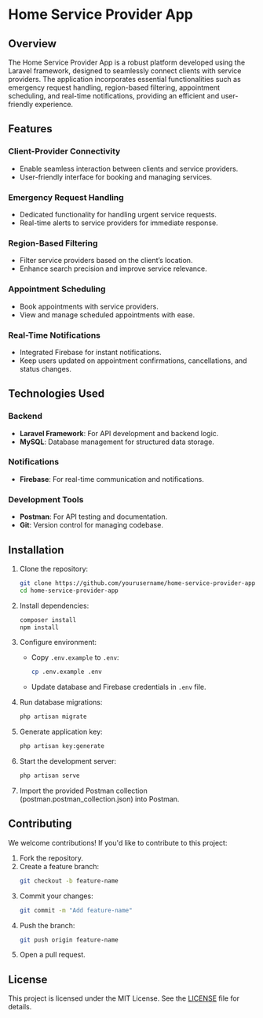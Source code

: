 # Home Service Provider App

## Overview
The Home Service Provider App is a robust platform developed using the Laravel framework, designed to seamlessly connect clients with service providers. The application incorporates essential functionalities such as emergency request handling, region-based filtering, appointment scheduling, and real-time notifications, providing an efficient and user-friendly experience.

## Features

### Client-Provider Connectivity
- Enable seamless interaction between clients and service providers.
- User-friendly interface for booking and managing services.

### Emergency Request Handling
- Dedicated functionality for handling urgent service requests.
- Real-time alerts to service providers for immediate response.

### Region-Based Filtering
- Filter service providers based on the client’s location.
- Enhance search precision and improve service relevance.

### Appointment Scheduling
- Book appointments with service providers.
- View and manage scheduled appointments with ease.

### Real-Time Notifications
- Integrated Firebase for instant notifications.
- Keep users updated on appointment confirmations, cancellations, and status changes.

## Technologies Used

### Backend
- **Laravel Framework**: For API development and backend logic.
- **MySQL**: Database management for structured data storage.

### Notifications
- **Firebase**: For real-time communication and notifications.

### Development Tools
- **Postman**: For API testing and documentation.
- **Git**: Version control for managing codebase.


## Installation

1. Clone the repository:
    ```bash
    git clone https://github.com/yourusername/home-service-provider-app.git
    cd home-service-provider-app
    ```

2. Install dependencies:
    ```bash
    composer install
    npm install
    ```

3. Configure environment:
    - Copy `.env.example` to `.env`:
      ```bash
      cp .env.example .env
      ```
    - Update database and Firebase credentials in `.env` file.

4. Run database migrations:
    ```bash
    php artisan migrate
    ```

5. Generate application key:
    ```bash
    php artisan key:generate
    ```

6. Start the development server:
    ```bash
    php artisan serve
    ```

7. Import the provided Postman collection (postman.postman_collection.json) into Postman.


## Contributing

We welcome contributions! If you'd like to contribute to this project:

1. Fork the repository.
2. Create a feature branch:
    ```bash
    git checkout -b feature-name
    ```
3. Commit your changes:
    ```bash
    git commit -m "Add feature-name"
    ```
4. Push the branch:
    ```bash
    git push origin feature-name
    ```
5. Open a pull request.

## License

This project is licensed under the MIT License. See the [LICENSE](LICENSE) file for details.


